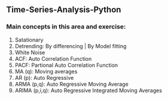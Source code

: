## Time-Series-Analysis-Python

### Main concepts in this area and exercise:
1. Satationary
2. Detrending: By differencing | By Model fitting
3. White Noise
4. ACF: Auto Correlation Function
5. PACF: Partional Auto Correlation Function
6. MA (q): Moving averages
7. AR (p): Auto Regressive 
8. ARMA (p,q): Auto Regressive Moving Average
9. ARIMA (p,i,q): Auto Regressive Integrated Moving Averages

